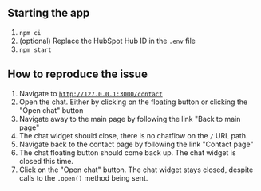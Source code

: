 ## Starting the app

1. `npm ci`
2. (optional) Replace the HubSpot Hub ID in the `.env` file
3. `npm start`

## How to reproduce the issue

1. Navigate to [`http://127.0.0.1:3000/contact`](http://127.0.0.1:3000/contact)
2. Open the chat. Either by clicking on the floating button or clicking the "Open chat" button
3. Navigate away to the main page by following the link "Back to main page"
4. The chat widget should close, there is no chatflow on the `/` URL path.
5. Navigate back to the contact page by following the link "Contact page"
6. The chat floating button should come back up. The chat widget is closed this time.
7. Click on the "Open chat" button. The chat widget stays closed, despite calls to the `.open()` method being sent.